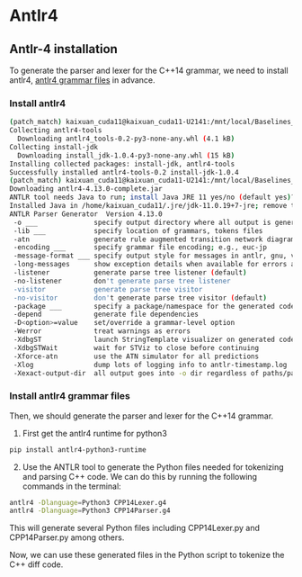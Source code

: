 # Antlr4

## Antlr-4 installation
To generate the parser and lexer for the C++14 grammar, 
we need to install antlr4, [antlr4 grammar files](https://github.com/antlr/grammars-v4/tree/master/cpp) in advance.

### Install antlr4

```bash
(patch_match) kaixuan_cuda11@kaixuan_cuda11-U2141:/mnt/local/Baselines_Bugs/CodeBert$ pip install antlr4-tools
Collecting antlr4-tools
  Downloading antlr4_tools-0.2-py3-none-any.whl (4.1 kB)
Collecting install-jdk
  Downloading install_jdk-1.0.4-py3-none-any.whl (15 kB)
Installing collected packages: install-jdk, antlr4-tools
Successfully installed antlr4-tools-0.2 install-jdk-1.0.4
(patch_match) kaixuan_cuda11@kaixuan_cuda11-U2141:/mnt/local/Baselines_Bugs/CodeBert$ antlr4
Downloading antlr4-4.13.0-complete.jar
ANTLR tool needs Java to run; install Java JRE 11 yes/no (default yes)? y
Installed Java in /home/kaixuan_cuda11/.jre/jdk-11.0.19+7-jre; remove that dir to uninstall
ANTLR Parser Generator  Version 4.13.0
 -o ___              specify output directory where all output is generated
 -lib ___            specify location of grammars, tokens files
 -atn                generate rule augmented transition network diagrams
 -encoding ___       specify grammar file encoding; e.g., euc-jp
 -message-format ___ specify output style for messages in antlr, gnu, vs2005
 -long-messages      show exception details when available for errors and warnings
 -listener           generate parse tree listener (default)
 -no-listener        don't generate parse tree listener
 -visitor            generate parse tree visitor
 -no-visitor         don't generate parse tree visitor (default)
 -package ___        specify a package/namespace for the generated code
 -depend             generate file dependencies
 -D<option>=value    set/override a grammar-level option
 -Werror             treat warnings as errors
 -XdbgST             launch StringTemplate visualizer on generated code
 -XdbgSTWait         wait for STViz to close before continuing
 -Xforce-atn         use the ATN simulator for all predictions
 -Xlog               dump lots of logging info to antlr-timestamp.log
 -Xexact-output-dir  all output goes into -o dir regardless of paths/package
```

### Install antlr4 grammar files

Then, we should generate the parser and lexer for the C++14 grammar.

1. First get the antlr4 runtime for python3
```bash
pip install antlr4-python3-runtime
```

2. Use the ANTLR tool to generate the Python files needed for tokenizing and parsing C++ code. We can do this by running the following commands in the terminal:

```bash
antlr4 -Dlanguage=Python3 CPP14Lexer.g4
antlr4 -Dlanguage=Python3 CPP14Parser.g4
```

This will generate several Python files including CPP14Lexer.py and CPP14Parser.py among others.

Now, we can use these generated files in the Python script to tokenize the C++ diff code. 